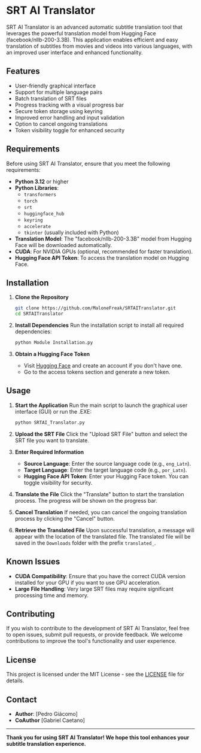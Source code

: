 # SRT AI Translator

SRT AI Translator is an advanced automatic subtitle translation tool that leverages the powerful translation model from Hugging Face (facebook/nllb-200-3.3B). This application enables efficient and easy translation of subtitles from movies and videos into various languages, with an improved user interface and enhanced functionality.

## Features

- User-friendly graphical interface
- Support for multiple language pairs
- Batch translation of SRT files
- Progress tracking with a visual progress bar
- Secure token storage using keyring
- Improved error handling and input validation
- Option to cancel ongoing translations
- Token visibility toggle for enhanced security

## Requirements

Before using SRT AI Translator, ensure that you meet the following requirements:

- **Python 3.12** or higher
- **Python Libraries**:
  - `transformers`
  - `torch`
  - `srt`
  - `huggingface_hub`
  - `keyring`
  - `accelerate`
  - `tkinter` (usually included with Python)
- **Translation Model**: The "facebook/nllb-200-3.3B" model from Hugging Face will be downloaded automatically.
- **CUDA**: For NVIDIA GPUs (optional, recommended for faster translation).
- **Hugging Face API Token**: To access the translation model on Hugging Face.

## Installation

1. **Clone the Repository**
   ```bash
   git clone https://github.com/MaloneFreak/SRTAITranslator.git
   cd SRTAITranslator
   ```

2. **Install Dependencies**
   Run the installation script to install all required dependencies:
   ```bash
   python Module Installation.py
   ```

3. **Obtain a Hugging Face Token**
   - Visit [Hugging Face](https://huggingface.co/) and create an account if you don't have one.
   - Go to the access tokens section and generate a new token.

## Usage

1. **Start the Application**
   Run the main script to launch the graphical user interface (GUI) or run the .EXE:
   ```bash
   python SRTAI_Translator.py
   ```

2. **Upload the SRT File**
   Click the "Upload SRT File" button and select the SRT file you want to translate.

3. **Enter Required Information**
   - **Source Language**: Enter the source language code (e.g., `eng_Latn`).
   - **Target Language**: Enter the target language code (e.g., `por_Latn`).
   - **Hugging Face API Token**: Enter your Hugging Face token. You can toggle visibility for security.

4. **Translate the File**
   Click the "Translate" button to start the translation process. The progress will be shown on the progress bar.

5. **Cancel Translation**
   If needed, you can cancel the ongoing translation process by clicking the "Cancel" button.

6. **Retrieve the Translated File**
   Upon successful translation, a message will appear with the location of the translated file. The translated file will be saved in the `Downloads` folder with the prefix `translated_`.

## Known Issues

- **CUDA Compatibility**: Ensure that you have the correct CUDA version installed for your GPU if you want to use GPU acceleration.
- **Large File Handling**: Very large SRT files may require significant processing time and memory.

## Contributing

If you wish to contribute to the development of SRT AI Translator, feel free to open issues, submit pull requests, or provide feedback. We welcome contributions to improve the tool's functionality and user experience.

## License

This project is licensed under the MIT License - see the [LICENSE](LICENSE) file for details.

## Contact

- **Author**: [Pedro Giácomo]
- **CoAuthor** [Gabriel Caetano]

---

**Thank you for using SRT AI Translator! We hope this tool enhances your subtitle translation experience.**
